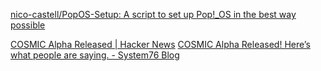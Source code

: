 
[nico-castell/PopOS-Setup: A script to set up Pop!_OS in the best way possible](https://github.com/nico-castell/PopOS-Setup)

[COSMIC Alpha Released | Hacker News](https://news.ycombinator.com/item?id=41376590)
[COSMIC Alpha Released! Here’s what people are saying. - System76 Blog](https://blog.system76.com/post/cosmic-alpha-released-heres-what-people-are-saying/)
